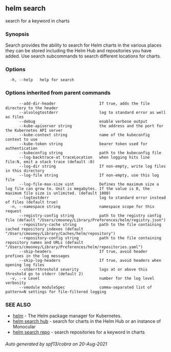 ## helm search

search for a keyword in charts

### Synopsis


Search provides the ability to search for Helm charts in the various places
they can be stored including the Helm Hub and repositories you have added. Use
search subcommands to search different locations for charts.


### Options

```
  -h, --help   help for search
```

### Options inherited from parent commands

```
      --add-dir-header                   If true, adds the file directory to the header
      --alsologtostderr                  log to standard error as well as files
      --debug                            enable verbose output
      --kube-apiserver string            the address and the port for the Kubernetes API server
      --kube-context string              name of the kubeconfig context to use
      --kube-token string                bearer token used for authentication
      --kubeconfig string                path to the kubeconfig file
      --log-backtrace-at traceLocation   when logging hits line file:N, emit a stack trace (default :0)
      --log-dir string                   If non-empty, write log files in this directory
      --log-file string                  If non-empty, use this log file
      --log-file-max-size uint           Defines the maximum size a log file can grow to. Unit is megabytes. If the value is 0, the maximum file size is unlimited. (default 1800)
      --logtostderr                      log to standard error instead of files (default true)
  -n, --namespace string                 namespace scope for this request
      --registry-config string           path to the registry config file (default "/Users/cmooney/Library/Preferences/helm/registry.json")
      --repository-cache string          path to the file containing cached repository indexes (default "/Users/cmooney/Library/Caches/helm/repository")
      --repository-config string         path to the file containing repository names and URLs (default "/Users/cmooney/Library/Preferences/helm/repositories.yaml")
      --skip-headers                     If true, avoid header prefixes in the log messages
      --skip-log-headers                 If true, avoid headers when opening log files
      --stderrthreshold severity         logs at or above this threshold go to stderr (default 2)
  -v, --v Level                          number for the log level verbosity
      --vmodule moduleSpec               comma-separated list of pattern=N settings for file-filtered logging
```

### SEE ALSO

* [helm](helm.md)	 - The Helm package manager for Kubernetes.
* [helm search hub](helm_search_hub.md)	 - search for charts in the Helm Hub or an instance of Monocular
* [helm search repo](helm_search_repo.md)	 - search repositories for a keyword in charts

###### Auto generated by spf13/cobra on 20-Aug-2021
